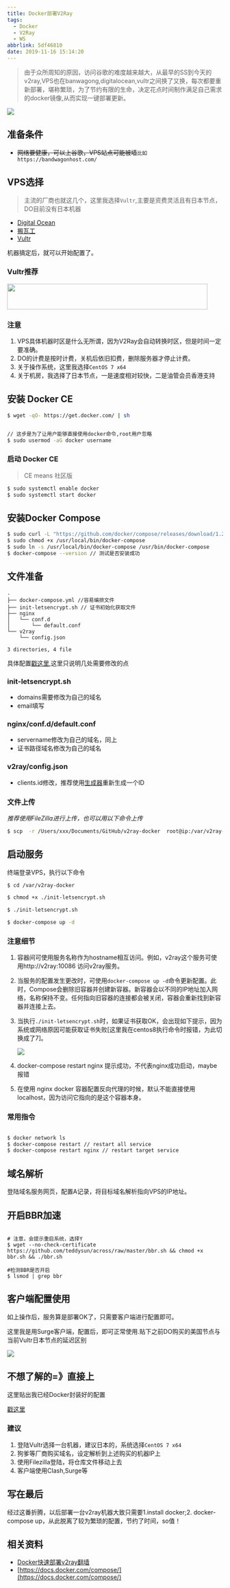```yaml
---
title: Docker部署V2Ray
tags:
  - Docker
  - V2Ray
  - WS
abbrlink: 5df46810
date: 2019-11-16 15:14:20
---
```


> 由于众所周知的原因，访问谷歌的难度越来越大，从最早的SS到今天的v2ray,VPS也在banwagong,digitalocean,vultr之间换了又换，每次都要重新部署，堪称繁琐，为了节约有限的生命，决定花点时间制作满足自己需求的docker镜像,从而实现一键部署更新。

![](https://static.1991421.cn/2019-11-16-131525.png)


## 准备条件
- ~~网络要健康，可以上谷歌，VPS站点可能被墙~~`比如https://bandwagonhost.com/`

## VPS选择
> 主流的厂商也就这几个，这里我选择`Vultr`,主要是资费灵活且有日本节点，DO目前没有日本机器

- [Digital Ocean](https://www.digitalocean.com/)
- [搬瓦工](https://bandwagonhost.com/)
- [Vultr](https://www.vultr.com/)

机器搞定后，就可以开始配置了。

### Vultr推荐
	
<a href="https://www.vultr.com/?ref=8363373"><img src="https://www.vultr.com/media/banners/banner_468x60.png" width="468" height="60"></a>	
	
### 注意
1. VPS具体机器时区是什么无所谓，因为V2Ray会自动转换时区，但是时间一定要准确。
2. DO的计费是按时计费，关机后依旧扣费，删除服务器才停止计费。
3. 关于操作系统，这里我选择`CentOS 7 x64`
4. 关于机房，我选择了日本节点，一是速度相对较快，二是油管会员香港支持

## 安装 Docker CE

```bash
$ wget -qO- https://get.docker.com/ | sh


// 这步是为了让用户能够直接使用docker命令,root用户忽略
$ sudo usermod -aG docker username

``` 

### 启动 Docker CE

> CE means 社区版

```bash
$ sudo systemctl enable docker
$ sudo systemctl start docker

```

## 安装Docker Compose

```bash
$ sudo curl -L "https://github.com/docker/compose/releases/download/1.24.1/docker-compose-$(uname -s)-$(uname -m)" -o /usr/local/bin/docker-compose
$ sudo chmod +x /usr/local/bin/docker-compose
$ sudo ln -s /usr/local/bin/docker-compose /usr/bin/docker-compose
$ docker-compose --version // 测试是否安装成功

```

## 文件准备

```
.
├── docker-compose.yml //容易编排文件
├── init-letsencrypt.sh // 证书初始化获取文件
├── nginx 
│   └── conf.d
│       └── default.conf
└── v2ray
    └── config.json

3 directories, 4 file
```

具体配置[戳这里](https://github.com/alanhg/v2ray-docker),这里只说明几处需要修改的点

### init-letsencrypt.sh

- domains需要修改为自己的域名
- email填写

### nginx/conf.d/default.conf
- servername修改为自己的域名，同上
- 证书路径域名修改为自己的域名

### v2ray/config.json

- clients.id修改，推荐使用[生成器](https://intmainreturn0.com/v2ray-config-gen/)重新生成一个ID

### 文件上传

_推荐使用FileZilla进行上传，也可以用以下命令上传_


```bash
$ scp  -r /Users/xxx/Documents/GitHub/v2ray-docker  root@ip:/var/v2ray-docker
```


## 启动服务

终端登录VPS，执行以下命令

```bash
$ cd /var/v2ray-docker

$ chmod +x ./init-letsencrypt.sh

$ ./init-letsencrypt.sh

$ docker-compose up -d

```

### 注意细节

1. 容器间可使用服务名称作为hostname相互访问。例如，v2ray这个服务可使用http://v2ray:10086 访问v2ray服务。
2. 当服务的配置发生更改时，可使用`docker-compose up -d`命令更新配置。此时，Compose会删除旧容器并创建新容器。新容器会以不同的IP地址加入网络，名称保持不变。任何指向旧容器的连接都会被关闭，容器会重新找到新容器并连接上去。
3. 当执行`./init-letsencrypt.sh`时，如果证书获取OK，会出现如下提示，因为系统或网络原因可能获取证书失败[这里我在centos8执行命令时报错，为此切换成了7]。

    ![](https://static.1991421.cn/2019-11-16-111216.png)
4. docker-compose restart nginx 提示成功，不代表nginx成功启动，maybe报错
5. 在使用 nginx docker 容器配置反向代理的时候，默认不能直接使用 localhost，因为访问它指向的是这个容器本身。

### 常用指令

```bash

$ docker network ls
$ docker-compose restart // restart all service
$ docker-compose restart nginx // restart target service
```

## 域名解析
登陆域名服务网页，配置A记录，将目标域名解析指向VPS的IP地址。

## 开启BBR加速

```

# 注意，会提示重启系统，选择Y
$ wget --no-check-certificate https://github.com/teddysun/across/raw/master/bbr.sh && chmod +x bbr.sh && ./bbr.sh 

#检测BBR是否开启
$ lsmod | grep bbr 

```

## 客户端配置使用

如上操作后，服务算是部署OK了，只需要客户端进行配置即可。

这里我是用Surge客户端，配置后，即可正常使用.贴下之前DO购买的美国节点与当前Vultr日本节点的延迟区别

![](https://static.1991421.cn/2019-11-16-122952.png)


## 不想了解的=》直接上

这里贴出我已经Docker封装好的配置

[戳这里](https://github.com/alanhg/v2ray-docker)

### 建议
1. 登陆Vultr选择一台机器，建议日本的，系统选择`CentOS 7 x64`
2. 狗爹等厂商购买域名，设定解析到上述购买的机器IP上
2. 使用Filezilla登陆，将仓库文件移动上去
4. 客户端使用Clash,Surge等

## 写在最后

经过这番折腾，以后部署一台v2ray机器大致只需要1.install docker;2. docker-compose up，从此脱离了较为繁琐的配置，节约了时间，so值！ 

## 相关资料

- [Docker快速部署v2ray翻墙](https://asfuyao.github.io/2019/06/13/Docker%E5%BF%AB%E9%80%9F%E9%83%A8%E7%BD%B2v2ray%E7%BF%BB%E5%A2%99/)
- [https://docs.docker.com/compose/](https://docs.docker.com/compose/)
